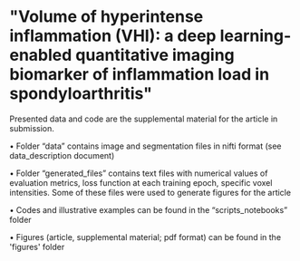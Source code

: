 # "Volume of hyperintense inflammation (VHI): a deep learning-enabled quantitative imaging biomarker of inflammation load in spondyloarthritis"

Presented data and code are the supplemental material for the article in submission.

•	Folder “data” contains image and segmentation files in nifti format (see data_description document)

•	Folder “generated_files” contains text files with numerical values of evaluation metrics, loss function at each training epoch, specific voxel intensities. Some of these files were used to generate figures for the article

• Codes and illustrative examples can be found in the “scripts_notebooks” folder

• Figures (article, supplemental material; pdf format) can be found in the 'figures' folder

